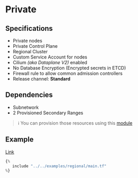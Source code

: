 # Private

## Specifications

- Private nodes
- Private Control Plane
- Regional Cluster
- Custom Service Account for nodes
- Cilium *(aka Dataplane V2)* enabled
- No Database Encryption (Encrypted secrets in ETCD)
- Firewall rule to allow common admission controllers
- Release channel: **Standard**

## Dependencies

- Subnetwork
- 2 Provisioned Secondary Ranges

> :information_source: You can provision those resources using this [module](https://library.padok.cloud/catalog/default/component/terraform-google-network)

## Example

[Link](https://github.com/padok-team/terraform-google-gke/blob/main/examples/regional/main.tf)

```terraform
{%
   include "../../examples/regional/main.tf"
%}
```
